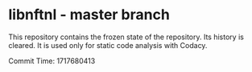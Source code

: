 # libnftnl - master branch

This repository contains the frozen state of the repository.
Its history is cleared. It is used only for static code
analysis with Codacy.

Commit Time: 1717680413